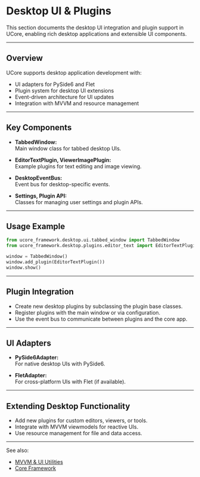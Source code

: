 # Desktop UI & Plugins

This section documents the desktop UI integration and plugin support in UCore, enabling rich desktop applications and extensible UI components.

---

## Overview

UCore supports desktop application development with:
- UI adapters for PySide6 and Flet
- Plugin system for desktop UI extensions
- Event-driven architecture for UI updates
- Integration with MVVM and resource management

---

## Key Components

- **TabbedWindow:**  
  Main window class for tabbed desktop UIs.

- **EditorTextPlugin, ViewerImagePlugin:**  
  Example plugins for text editing and image viewing.

- **DesktopEventBus:**  
  Event bus for desktop-specific events.

- **Settings, Plugin API:**  
  Classes for managing user settings and plugin APIs.

---

## Usage Example

```python
from ucore_framework.desktop.ui.tabbed_window import TabbedWindow
from ucore_framework.desktop.plugins.editor_text import EditorTextPlugin

window = TabbedWindow()
window.add_plugin(EditorTextPlugin())
window.show()
```

---

## Plugin Integration

- Create new desktop plugins by subclassing the plugin base classes.
- Register plugins with the main window or via configuration.
- Use the event bus to communicate between plugins and the core app.

---

## UI Adapters

- **PySide6Adapter:**  
  For native desktop UIs with PySide6.

- **FletAdapter:**  
  For cross-platform UIs with Flet (if available).

---

## Extending Desktop Functionality

- Add new plugins for custom editors, viewers, or tools.
- Integrate with MVVM viewmodels for reactive UIs.
- Use resource management for file and data access.

---

See also:  
- [MVVM & UI Utilities](mvvm.md)  
- [Core Framework](core.md)

